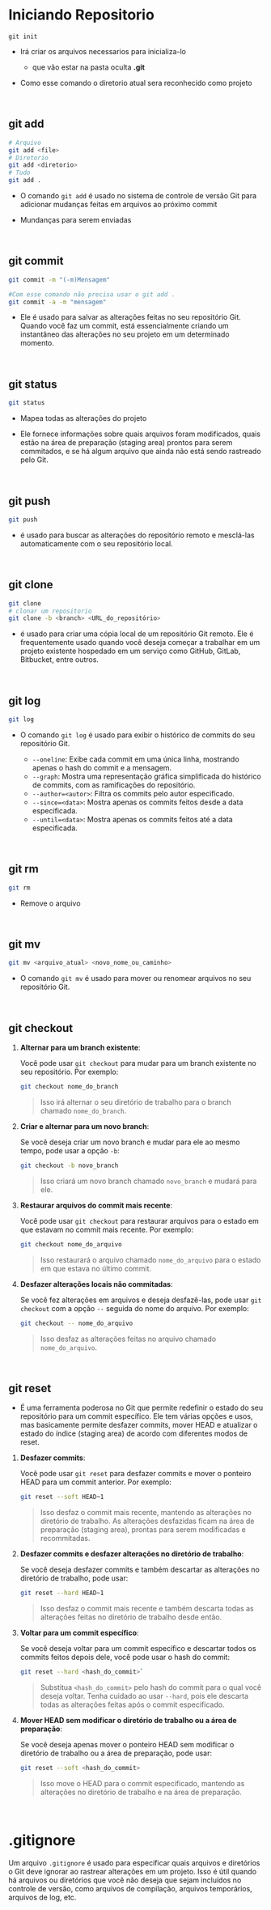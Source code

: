 # Iniciando Repositorio

```git
git init
```

* Irá criar os arquivos necessarios para inicializa-lo
  
  * que vão estar na pasta oculta **.git** 

* Como esse comando o diretorio atual sera reconhecido como projeto

&nbsp;

## git add

```bash
# Arquivo 
git add <file>
# Diretorio
git add <diretorio> 
# Tudo
git add . 
```

* O comando `git add` é usado no sistema de controle de versão Git para adicionar mudanças feitas em arquivos ao próximo commit

* Mundanças para serem enviadas

&nbsp;

## git commit

```bash
git commit -m "(-m)Mensagem"

#Com esse comando não precisa usar o git add .
git commit -a -m "mensagem"
```

* Ele é usado para salvar as alterações feitas no seu repositório Git. Quando você faz um commit, está essencialmente criando um instantâneo das alterações no seu projeto em um determinado momento.

&nbsp;

## git status

```bash
git status
```

* Mapea todas as alterações do projeto

* Ele fornece informações sobre quais arquivos foram modificados, quais estão na área de preparação (staging area) prontos para serem commitados, e se há algum arquivo que ainda não está sendo rastreado pelo Git.

&nbsp;

## git push

```bash
git push
```

* é usado para buscar as alterações do repositório remoto e mesclá-las automaticamente com o seu repositório local.

&nbsp;

## git clone

```bash
git clone
# clonar um repositorio
git clone -b <branch> <URL_do_repositório>
```

* é usado para criar uma cópia local de um repositório Git remoto. Ele é frequentemente usado quando você deseja começar a trabalhar em um projeto existente hospedado em um serviço como GitHub, GitLab, Bitbucket, entre outros.

&nbsp;

## git log

```bash
git log
```

* O comando `git log` é usado para exibir o histórico de commits do seu repositório Git.
  
  - `--oneline`: Exibe cada commit em uma única linha, mostrando apenas o hash do commit e a mensagem.
  - `--graph`: Mostra uma representação gráfica simplificada do histórico de commits, com as ramificações do repositório.
  - `--author=<autor>`: Filtra os commits pelo autor especificado.
  - `--since=<data>`: Mostra apenas os commits feitos desde a data especificada.
  - `--until=<data>`: Mostra apenas os commits feitos até a data especificada.

&nbsp;

## git rm

```bash
git rm
```

* Remove o arquivo 

&nbsp;

## git mv

```bash
git mv <arquivo_atual> <novo_nome_ou_caminho>
```

* O comando `git mv` é usado para mover ou renomear arquivos no seu repositório Git.

&nbsp;

## git checkout

1. **Alternar para um branch existente**:
   
   Você pode usar `git checkout` para mudar para um branch existente no seu repositório. Por exemplo:
   
   ```bash
   git checkout nome_do_branch
   ```
   
   > Isso irá alternar o seu diretório de trabalho para o branch chamado `nome_do_branch`.

2. **Criar e alternar para um novo branch**:
   
   Se você deseja criar um novo branch e mudar para ele ao mesmo tempo, pode usar a opção `-b`:
   
   ```bash
   git checkout -b novo_branch
   ```
   
   > Isso criará um novo branch chamado `novo_branch` e mudará para ele.

3. **Restaurar arquivos do commit mais recente**:
   
   Você pode usar `git checkout` para restaurar arquivos para o estado em que estavam no commit mais recente. Por exemplo:
   
   ```bash
   git checkout nome_do_arquivo
   ```
   
   > Isso restaurará o arquivo chamado `nome_do_arquivo` para o estado em que estava no último commit.

4. **Desfazer alterações locais não commitadas**:
   
   Se você fez alterações em arquivos e deseja desfazê-las, pode usar `git checkout` com a opção `--` seguida do nome do arquivo. Por exemplo:
   
   ```bash
   git checkout -- nome_do_arquivo
   ```
   
   > Isso desfaz as alterações feitas no arquivo chamado `nome_do_arquivo`.

&nbsp;

## git reset

* É uma ferramenta poderosa no Git que permite redefinir o estado do seu repositório para um commit específico. Ele tem várias opções e usos, mas basicamente permite desfazer commits, mover HEAD e atualizar o estado do índice (staging area) de acordo com diferentes modos de reset.
1. **Desfazer commits**:
   
   Você pode usar `git reset` para desfazer commits e mover o ponteiro HEAD para um commit anterior. Por exemplo:
   
   ```bash
   git reset --soft HEAD~1
   ```
   
   > Isso desfaz o commit mais recente, mantendo as alterações no diretório de trabalho. As alterações desfazidas ficam na área de preparação (staging area), prontas para serem modificadas e recommitadas.

2. **Desfazer commits e desfazer alterações no diretório de trabalho**:
   
   Se você deseja desfazer commits e também descartar as alterações no diretório de trabalho, pode usar:
   
   ```bash
   git reset --hard HEAD~1
   ```
   
   > Isso desfaz o commit mais recente e também descarta todas as alterações feitas no diretório de trabalho desde então.

3. **Voltar para um commit específico**:
   
   Se você deseja voltar para um commit específico e descartar todos os commits feitos depois dele, você pode usar o hash do commit:
   
   ```bash
   git reset --hard <hash_do_commit>`
   ```
   
   > Substitua `<hash_do_commit>` pelo hash do commit para o qual você deseja voltar. Tenha cuidado ao usar `--hard`, pois ele descarta todas as alterações feitas após o commit especificado.

4. **Mover HEAD sem modificar o diretório de trabalho ou a área de preparação**:
   
   Se você deseja apenas mover o ponteiro HEAD sem modificar o diretório de trabalho ou a área de preparação, pode usar:
   
   ```bash
   git reset --soft <hash_do_commit>
   ```
   
   > Isso move o HEAD para o commit especificado, mantendo as alterações no diretório de trabalho e na área de preparação.

&nbsp;

# .gitignore

Um arquivo `.gitignore` é usado para especificar quais arquivos e diretórios o Git deve ignorar ao rastrear alterações em um projeto. Isso é útil quando há arquivos ou diretórios que você não deseja que sejam incluídos no controle de versão, como arquivos de compilação, arquivos temporários, arquivos de log, etc.
